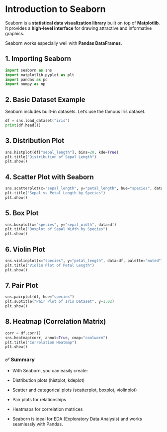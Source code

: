 # Introduction to Seaborn

Seaborn is a **statistical data visualization library** built on top of **Matplotlib**.  
It provides a **high-level interface** for drawing attractive and informative graphics.  

Seaborn works especially well with **Pandas DataFrames**.


## 1. Importing Seaborn

```python
import seaborn as sns
import matplotlib.pyplot as plt
import pandas as pd
import numpy as np
```

## 2. Basic Dataset Example
Seaborn includes built-in datasets. Let’s use the famous Iris dataset.
```python
df = sns.load_dataset("iris")
print(df.head())
```

## 3. Distribution Plot

```python
sns.histplot(df["sepal_length"], bins=20, kde=True)
plt.title("Distribution of Sepal Length")
plt.show()
```
## 4. Scatter Plot with Seaborn

```python
sns.scatterplot(x="sepal_length", y="petal_length", hue="species", data=df)
plt.title("Sepal vs Petal Length by Species")
plt.show()
```

## 5. Box Plot

```python
sns.boxplot(x="species", y="sepal_width", data=df)
plt.title("Boxplot of Sepal Width by Species")
plt.show()
```
## 6. Violin Plot

```python
sns.violinplot(x="species", y="petal_length", data=df, palette="muted")
plt.title("Violin Plot of Petal Length")
plt.show()
```

## 7. Pair Plot

```python
sns.pairplot(df, hue="species")
plt.suptitle("Pair Plot of Iris Dataset", y=1.02)
plt.show()
```

## 8. Heatmap (Correlation Matrix)

```python
corr = df.corr()
sns.heatmap(corr, annot=True, cmap="coolwarm")
plt.title("Correlation Heatmap")
plt.show()
```

### ✅ Summary

- With Seaborn, you can easily create:

- Distribution plots (histplot, kdeplot)

- Scatter and categorical plots (scatterplot, boxplot, violinplot)

- Pair plots for relationships

- Heatmaps for correlation matrices

- Seaborn is ideal for EDA (Exploratory Data Analysis) and works seamlessly with Pandas.
